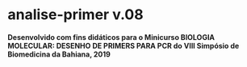 # analise-primer v.08
#### Desenvolvido com fins didáticos para o Minicurso BIOLOGIA MOLECULAR: DESENHO DE PRIMERS PARA PCR do VIII Simpósio de Biomedicina da Bahiana, 2019
